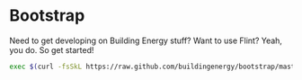 Bootstrap
=========

Need to get developing on Building Energy stuff?  Want to use Flint?  Yeah, you do.  So get started!

```bash
exec $(curl -fsSkL https://raw.github.com/buildingenergy/bootstrap/master/bootstrap.sh)
```


